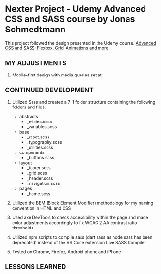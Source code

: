 <!-- ![Trillo](./design/Trillo-screenshot.png) -->

# Nexter Project - Udemy Advanced CSS and SASS course by Jonas Schmedtmann

This project followed the design presented in the Udemy course.
[Advanced CSS and SASS: Flexbox, Grid, Animations and more](https://www.udemy.com/course/advanced-css-and-sass/)

<!-- Please view my final project at https://jschuh23.github.io/Udemy-Course-Projects/Trillo/dist/index.html -->

## MY ADJUSTMENTS

1. Mobile-first design with media queries set at:

 <!-- - min-width: 31.25em (500px)
 - min-width: 37.5em (600px)
 - min-width: 50em (800px)
 - min-width: 62.5em (1000px) -->

<!-- 2. This project was flexbox based as originally designed in the course. I adjusted this to include grid, as well as flexbox, as I placed my images in the mobile layout in different locations of the design compared to the original mobile version.

3. Adjusted the navigation view to include a hamburger menu for smaller screens (utilized JavaScript), then adjusted to a full navigation for larger screens

4. Adjusted the desktop navigation from the left side of the screen to the top

5. Removed the social/user logged in links from the original design and instead inserted a "Sign In" button

6. Reorganized the amenities section into three distinct sections instead of compiling all the information into one section

7. Removed the "friends" section that was located below the amenities

8. Removed the color gradient used throughout the site and adjusted the appearance of the secondary button -->

## CONTINUED DEVELOPMENT

1. Utilized Sass and created a 7-1 folder structure containing the following folders and files:

    - abstracts
        - \_mixins.scss
        - \_variables.scss
    - base
        - \_reset.scss
        - \_typography.scss
        - \_utilities.scss
    - components
        - \_buttons.scss
    - layout
        - \_footer.scss
        - \_grid.scss
        - \_header.scss
        - \_navigation.scss
    - pages
        - \_home.scss

2. Utilized the BEM (Block Element Modifier) methodology for my naming convention in HTML and CSS

3. Used axe DevTools to check accessibility within the page and made color adjustments accordingly to fix WCAG 2 AA contrast ratio thresholds

4. Utilized npm scripts to compile sass (dart sass as node sass has been deprecated) instead of the VS Code extension Live SASS Compiler

5. Tested on Chrome, Firefox, Android phone and iPhone

## LESSONS LEARNED
